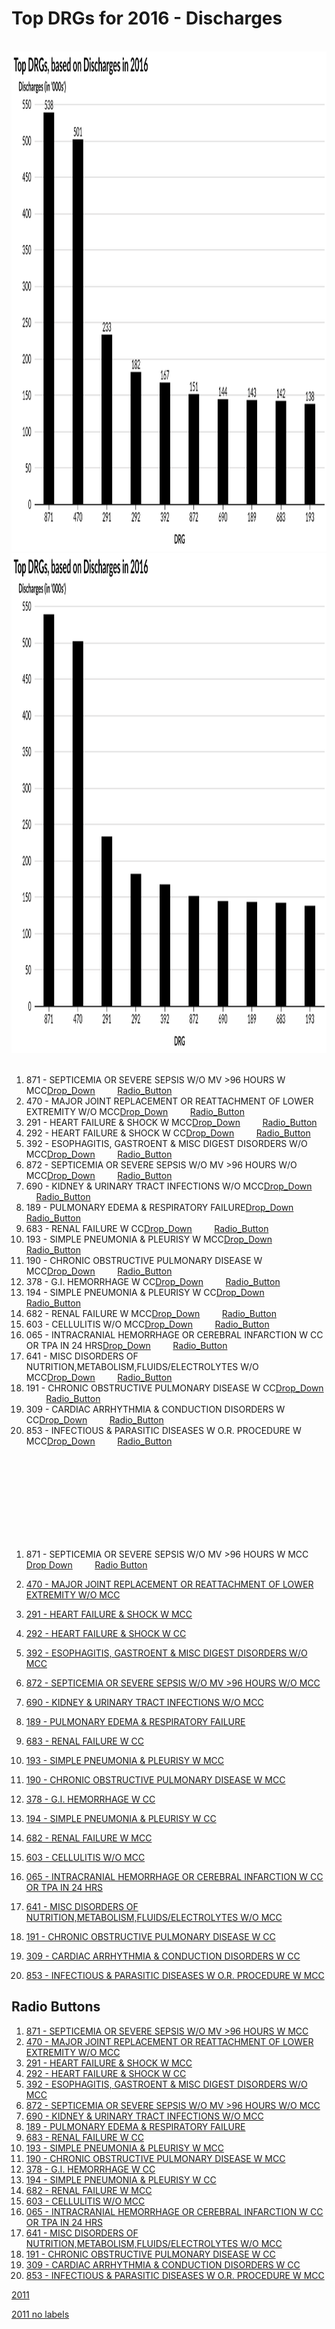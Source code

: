 # Top DRGs for 2016 - Discharges


<br>
<div style="text-align: center;"> <IMG class="plain" SRC="Discharges_labels_2016.svg"  style="background:none; border:none; box-shadow:none;"  width="900" height="800" ALT="image">
<em></em></div>




<div style="text-align: center;"> <IMG class="plain" SRC="Discharges_2016.svg"  style="background:none; border:none; box-shadow:none;"  width="900" height="800" ALT="image">
<em></em></div>
<br>



1.  871 - SEPTICEMIA OR SEVERE SEPSIS W/O MV >96 HOURS W MCC[Drop_Down](http://mvigoda.github.io/datasets/Year_2016/2016_Charts/2016_1_871_Chart.html)   &nbsp; &nbsp; &nbsp; &nbsp;  [Radio_Button](http://mvigoda.github.io/datasets/Year_2016/2016_Charts/2016_1_871_radio_button_Chart.html)  
2.  470 - MAJOR JOINT REPLACEMENT OR REATTACHMENT OF LOWER EXTREMITY W/O MCC[Drop_Down](http://mvigoda.github.io/datasets/Year_2016/2016_Charts/2016_2_470_Chart.html)   &nbsp; &nbsp; &nbsp; &nbsp;  [Radio_Button](http://mvigoda.github.io/datasets/Year_2016/2016_Charts/2016_2_470_radio_button_Chart.html)  
3.  291 - HEART FAILURE & SHOCK W MCC[Drop_Down](http://mvigoda.github.io/datasets/Year_2016/2016_Charts/2016_3_291_Chart.html)   &nbsp; &nbsp; &nbsp; &nbsp;  [Radio_Button](http://mvigoda.github.io/datasets/Year_2016/2016_Charts/2016_3_291_radio_button_Chart.html)  
4.  292 - HEART FAILURE & SHOCK W CC[Drop_Down](http://mvigoda.github.io/datasets/Year_2016/2016_Charts/2016_4_292_Chart.html)   &nbsp; &nbsp; &nbsp; &nbsp;  [Radio_Button](http://mvigoda.github.io/datasets/Year_2016/2016_Charts/2016_4_292_radio_button_Chart.html)  
5.  392 - ESOPHAGITIS, GASTROENT & MISC DIGEST DISORDERS W/O MCC[Drop_Down](http://mvigoda.github.io/datasets/Year_2016/2016_Charts/2016_5_392_Chart.html)   &nbsp; &nbsp; &nbsp; &nbsp;  [Radio_Button](http://mvigoda.github.io/datasets/Year_2016/2016_Charts/2016_5_392_radio_button_Chart.html)  
6.  872 - SEPTICEMIA OR SEVERE SEPSIS W/O MV >96 HOURS W/O MCC[Drop_Down](http://mvigoda.github.io/datasets/Year_2016/2016_Charts/2016_6_872_Chart.html)   &nbsp; &nbsp; &nbsp; &nbsp;  [Radio_Button](http://mvigoda.github.io/datasets/Year_2016/2016_Charts/2016_6_872_radio_button_Chart.html)  
7.  690 - KIDNEY & URINARY TRACT INFECTIONS W/O MCC[Drop_Down](http://mvigoda.github.io/datasets/Year_2016/2016_Charts/2016_7_690_Chart.html)   &nbsp; &nbsp; &nbsp; &nbsp;  [Radio_Button](http://mvigoda.github.io/datasets/Year_2016/2016_Charts/2016_7_690_radio_button_Chart.html)  
8.  189 - PULMONARY EDEMA & RESPIRATORY FAILURE[Drop_Down](http://mvigoda.github.io/datasets/Year_2016/2016_Charts/2016_8_189_Chart.html)   &nbsp; &nbsp; &nbsp; &nbsp;  [Radio_Button](http://mvigoda.github.io/datasets/Year_2016/2016_Charts/2016_8_189_radio_button_Chart.html)  
9.  683 - RENAL FAILURE W CC[Drop_Down](http://mvigoda.github.io/datasets/Year_2016/2016_Charts/2016_9_683_Chart.html)   &nbsp; &nbsp; &nbsp; &nbsp;  [Radio_Button](http://mvigoda.github.io/datasets/Year_2016/2016_Charts/2016_9_683_radio_button_Chart.html)  
10.  193 - SIMPLE PNEUMONIA & PLEURISY W MCC[Drop_Down](http://mvigoda.github.io/datasets/Year_2016/2016_Charts/2016_10_193_Chart.html)   &nbsp; &nbsp; &nbsp; &nbsp;  [Radio_Button](http://mvigoda.github.io/datasets/Year_2016/2016_Charts/2016_10_193_radio_button_Chart.html)  
11.  190 - CHRONIC OBSTRUCTIVE PULMONARY DISEASE W MCC[Drop_Down](http://mvigoda.github.io/datasets/Year_2016/2016_Charts/2016_11_190_Chart.html)   &nbsp; &nbsp; &nbsp; &nbsp;  [Radio_Button](http://mvigoda.github.io/datasets/Year_2016/2016_Charts/2016_11_190_radio_button_Chart.html)  
12.  378 - G.I. HEMORRHAGE W CC[Drop_Down](http://mvigoda.github.io/datasets/Year_2016/2016_Charts/2016_12_378_Chart.html)   &nbsp; &nbsp; &nbsp; &nbsp;  [Radio_Button](http://mvigoda.github.io/datasets/Year_2016/2016_Charts/2016_12_378_radio_button_Chart.html)  
13.  194 - SIMPLE PNEUMONIA & PLEURISY W CC[Drop_Down](http://mvigoda.github.io/datasets/Year_2016/2016_Charts/2016_13_194_Chart.html)   &nbsp; &nbsp; &nbsp; &nbsp;  [Radio_Button](http://mvigoda.github.io/datasets/Year_2016/2016_Charts/2016_13_194_radio_button_Chart.html)  
14.  682 - RENAL FAILURE W MCC[Drop_Down](http://mvigoda.github.io/datasets/Year_2016/2016_Charts/2016_14_682_Chart.html)   &nbsp; &nbsp; &nbsp; &nbsp;  [Radio_Button](http://mvigoda.github.io/datasets/Year_2016/2016_Charts/2016_14_682_radio_button_Chart.html)  
15.  603 - CELLULITIS W/O MCC[Drop_Down](http://mvigoda.github.io/datasets/Year_2016/2016_Charts/2016_15_603_Chart.html)   &nbsp; &nbsp; &nbsp; &nbsp;  [Radio_Button](http://mvigoda.github.io/datasets/Year_2016/2016_Charts/2016_15_603_radio_button_Chart.html)  
16.  065 - INTRACRANIAL HEMORRHAGE OR CEREBRAL INFARCTION W CC OR TPA IN 24 HRS[Drop_Down](http://mvigoda.github.io/datasets/Year_2016/2016_Charts/2016_16_65_Chart.html)   &nbsp; &nbsp; &nbsp; &nbsp;  [Radio_Button](http://mvigoda.github.io/datasets/Year_2016/2016_Charts/2016_16_65_radio_button_Chart.html)  
17.  641 - MISC DISORDERS OF NUTRITION,METABOLISM,FLUIDS/ELECTROLYTES W/O MCC[Drop_Down](http://mvigoda.github.io/datasets/Year_2016/2016_Charts/2016_17_641_Chart.html)   &nbsp; &nbsp; &nbsp; &nbsp;  [Radio_Button](http://mvigoda.github.io/datasets/Year_2016/2016_Charts/2016_17_641_radio_button_Chart.html)  
18.  191 - CHRONIC OBSTRUCTIVE PULMONARY DISEASE W CC[Drop_Down](http://mvigoda.github.io/datasets/Year_2016/2016_Charts/2016_18_191_Chart.html)   &nbsp; &nbsp; &nbsp; &nbsp;  [Radio_Button](http://mvigoda.github.io/datasets/Year_2016/2016_Charts/2016_18_191_radio_button_Chart.html)  
19.  309 - CARDIAC ARRHYTHMIA & CONDUCTION DISORDERS W CC[Drop_Down](http://mvigoda.github.io/datasets/Year_2016/2016_Charts/2016_19_309_Chart.html)   &nbsp; &nbsp; &nbsp; &nbsp;  [Radio_Button](http://mvigoda.github.io/datasets/Year_2016/2016_Charts/2016_19_309_radio_button_Chart.html)  
20.  853 - INFECTIOUS & PARASITIC DISEASES W O.R. PROCEDURE W MCC[Drop_Down](http://mvigoda.github.io/datasets/Year_2016/2016_Charts/2016_20_853_Chart.html)   &nbsp; &nbsp; &nbsp; &nbsp;  [Radio_Button](http://mvigoda.github.io/datasets/Year_2016/2016_Charts/2016_20_853_radio_button_Chart.html)  



<br><br><br><br><br><br><br><br>

 


1.  871 - SEPTICEMIA OR SEVERE SEPSIS W/O MV >96 HOURS W MCC    
[Drop Down](http://mvigoda.github.io/datasets/Year_2016/2016_Charts/2016_1_871_Chart.html)  &nbsp; &nbsp; &nbsp; &nbsp;   [Radio Button](http://mvigoda.github.io/datasets/Year_2016/2016_Charts/2016_1_871_radio_button_Chart.html)  


2.  [470 - MAJOR JOINT REPLACEMENT OR REATTACHMENT OF LOWER EXTREMITY W/O MCC](http://mvigoda.github.io/datasets/Year_2016/2016_Charts/2016_2_470_Chart.html)  
3.  [291 - HEART FAILURE & SHOCK W MCC](http://mvigoda.github.io/datasets/Year_2016/2016_Charts/2016_3_291_Chart.html)  
4.  [292 - HEART FAILURE & SHOCK W CC](http://mvigoda.github.io/datasets/Year_2016/2016_Charts/2016_4_292_Chart.html)  
5.  [392 - ESOPHAGITIS, GASTROENT & MISC DIGEST DISORDERS W/O MCC](http://mvigoda.github.io/datasets/Year_2016/2016_Charts/2016_5_392_Chart.html)  
6.  [872 - SEPTICEMIA OR SEVERE SEPSIS W/O MV >96 HOURS W/O MCC](http://mvigoda.github.io/datasets/Year_2016/2016_Charts/2016_6_872_Chart.html)  
7.  [690 - KIDNEY & URINARY TRACT INFECTIONS W/O MCC](http://mvigoda.github.io/datasets/Year_2016/2016_Charts/2016_7_690_Chart.html)  
8.  [189 - PULMONARY EDEMA & RESPIRATORY FAILURE](http://mvigoda.github.io/datasets/Year_2016/2016_Charts/2016_8_189_Chart.html)  
9.  [683 - RENAL FAILURE W CC](http://mvigoda.github.io/datasets/Year_2016/2016_Charts/2016_9_683_Chart.html)  
10.  [193 - SIMPLE PNEUMONIA & PLEURISY W MCC](http://mvigoda.github.io/datasets/Year_2016/2016_Charts/2016_10_193_Chart.html)  
11.  [190 - CHRONIC OBSTRUCTIVE PULMONARY DISEASE W MCC](http://mvigoda.github.io/datasets/Year_2016/2016_Charts/2016_11_190_Chart.html)  
12.  [378 - G.I. HEMORRHAGE W CC](http://mvigoda.github.io/datasets/Year_2016/2016_Charts/2016_12_378_Chart.html)  
13.  [194 - SIMPLE PNEUMONIA & PLEURISY W CC](http://mvigoda.github.io/datasets/Year_2016/2016_Charts/2016_13_194_Chart.html)  
14.  [682 - RENAL FAILURE W MCC](http://mvigoda.github.io/datasets/Year_2016/2016_Charts/2016_14_682_Chart.html)  
15.  [603 - CELLULITIS W/O MCC](http://mvigoda.github.io/datasets/Year_2016/2016_Charts/2016_15_603_Chart.html)  
16.  [065 - INTRACRANIAL HEMORRHAGE OR CEREBRAL INFARCTION W CC OR TPA IN 24 HRS](http://mvigoda.github.io/datasets/Year_2016/2016_Charts/2016_16_65_Chart.html)  
17.  [641 - MISC DISORDERS OF NUTRITION,METABOLISM,FLUIDS/ELECTROLYTES W/O MCC](http://mvigoda.github.io/datasets/Year_2016/2016_Charts/2016_17_641_Chart.html)  
18.  [191 - CHRONIC OBSTRUCTIVE PULMONARY DISEASE W CC](http://mvigoda.github.io/datasets/Year_2016/2016_Charts/2016_18_191_Chart.html)  
19.  [309 - CARDIAC ARRHYTHMIA & CONDUCTION DISORDERS W CC](http://mvigoda.github.io/datasets/Year_2016/2016_Charts/2016_19_309_Chart.html)  
20.  [853 - INFECTIOUS & PARASITIC DISEASES W O.R. PROCEDURE W MCC](http://mvigoda.github.io/datasets/Year_2016/2016_Charts/2016_20_853_Chart.html)  


## Radio Buttons


1.  [871 - SEPTICEMIA OR SEVERE SEPSIS W/O MV >96 HOURS W MCC](http://mvigoda.github.io/datasets/Year_2016/2016_Charts/2016_1_871_radio_button_Chart.html)  
2.  [470 - MAJOR JOINT REPLACEMENT OR REATTACHMENT OF LOWER EXTREMITY W/O MCC](http://mvigoda.github.io/datasets/Year_2016/2016_Charts/2016_2_470_radio_button_Chart.html)  
3.  [291 - HEART FAILURE & SHOCK W MCC](http://mvigoda.github.io/datasets/Year_2016/2016_Charts/2016_3_291_radio_button_Chart.html)  
4.  [292 - HEART FAILURE & SHOCK W CC](http://mvigoda.github.io/datasets/Year_2016/2016_Charts/2016_4_292_radio_button_Chart.html)  
5.  [392 - ESOPHAGITIS, GASTROENT & MISC DIGEST DISORDERS W/O MCC](http://mvigoda.github.io/datasets/Year_2016/2016_Charts/2016_5_392_radio_button_Chart.html)  
6.  [872 - SEPTICEMIA OR SEVERE SEPSIS W/O MV >96 HOURS W/O MCC](http://mvigoda.github.io/datasets/Year_2016/2016_Charts/2016_6_872_radio_button_Chart.html)  
7.  [690 - KIDNEY & URINARY TRACT INFECTIONS W/O MCC](http://mvigoda.github.io/datasets/Year_2016/2016_Charts/2016_7_690_radio_button_Chart.html)  
8.  [189 - PULMONARY EDEMA & RESPIRATORY FAILURE](http://mvigoda.github.io/datasets/Year_2016/2016_Charts/2016_8_189_radio_button_Chart.html)  
9.  [683 - RENAL FAILURE W CC](http://mvigoda.github.io/datasets/Year_2016/2016_Charts/2016_9_683_radio_button_Chart.html)  
10.  [193 - SIMPLE PNEUMONIA & PLEURISY W MCC](http://mvigoda.github.io/datasets/Year_2016/2016_Charts/2016_10_193_radio_button_Chart.html)  
11.  [190 - CHRONIC OBSTRUCTIVE PULMONARY DISEASE W MCC](http://mvigoda.github.io/datasets/Year_2016/2016_Charts/2016_11_190_radio_button_Chart.html)  
12.  [378 - G.I. HEMORRHAGE W CC](http://mvigoda.github.io/datasets/Year_2016/2016_Charts/2016_12_378_radio_button_Chart.html)  
13.  [194 - SIMPLE PNEUMONIA & PLEURISY W CC](http://mvigoda.github.io/datasets/Year_2016/2016_Charts/2016_13_194_radio_button_Chart.html)  
14.  [682 - RENAL FAILURE W MCC](http://mvigoda.github.io/datasets/Year_2016/2016_Charts/2016_14_682_radio_button_Chart.html)  
15.  [603 - CELLULITIS W/O MCC](http://mvigoda.github.io/datasets/Year_2016/2016_Charts/2016_15_603_radio_button_Chart.html)  
16.  [065 - INTRACRANIAL HEMORRHAGE OR CEREBRAL INFARCTION W CC OR TPA IN 24 HRS](http://mvigoda.github.io/datasets/Year_2016/2016_Charts/2016_16_65_radio_button_Chart.html)  
17.  [641 - MISC DISORDERS OF NUTRITION,METABOLISM,FLUIDS/ELECTROLYTES W/O MCC](http://mvigoda.github.io/datasets/Year_2016/2016_Charts/2016_17_641_radio_button_Chart.html)  
18.  [191 - CHRONIC OBSTRUCTIVE PULMONARY DISEASE W CC](http://mvigoda.github.io/datasets/Year_2016/2016_Charts/2016_18_191_radio_button_Chart.html)  
19.  [309 - CARDIAC ARRHYTHMIA & CONDUCTION DISORDERS W CC](http://mvigoda.github.io/datasets/Year_2016/2016_Charts/2016_19_309_radio_button_Chart.html)  
20.  [853 - INFECTIOUS & PARASITIC DISEASES W O.R. PROCEDURE W MCC](http://mvigoda.github.io/datasets/Year_2016/2016_Charts/2016_20_853_radio_button_Chart.html)  











[2011](http://mvigoda.github.io/datasets/Discharges/Discharges_labels_2011.svg)  

[2011 no labels](http://mvigoda.github.io/datasets/Discharges/Discharges_2011.svg)  




